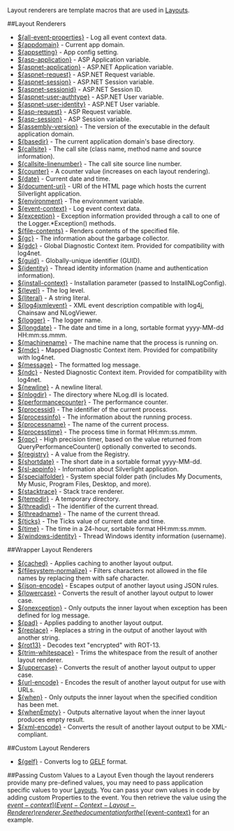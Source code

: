 Layout renderers are template macros that are used in [Layouts](Layouts).

##Layout Renderers
* [${all-event-properties}](All-Event-Properties-Layout-Renderer) - Log all event context data.
* [${appdomain}](AppDomain-Layout-Renderer) - Current app domain. 
* [${appsetting}](AppSetting-Layout-Renderer) - App config setting.
* [${asp-application}](AspApplication-Layout-Renderer) - ASP Application variable.
* [${aspnet-application}](AspNetApplication-Layout-Renderer) - ASP.NET Application variable.
* [${aspnet-request}](AspNetRequest-Layout-Renderer) - ASP.NET Request variable.
* [${aspnet-session}](AspNetSession-Layout-Renderer) - ASP.NET Session variable.
* [${aspnet-sessionid}](AspNetSessionId-Layout-Renderer) - ASP.NET Session ID.
* [${aspnet-user-authtype}](AspNetUserAuthType-Layout-Renderer) - ASP.NET User variable.
* [${aspnet-user-identity}](AspNetUserIdentity-Layout-Renderer) - ASP.NET User variable.
* [${asp-request}](AspRequest-Layout-Renderer) - ASP Request variable.
* [${asp-session}](AspSession-Layout-Renderer) - ASP Session variable.
* [${assembly-version}](AssemblyVersion-Layout-Renderer) - The version of the executable in the default application domain.
* [${basedir}](Basedir-Layout-Renderer) - The current application domain's base directory.
* [${callsite}](Callsite-Layout-Renderer) - The call site (class name, method name and source information).
* [${callsite-linenumber}](Callsite-line-number-layout-renderer) - The call site source line number.
* [${counter}](Counter-Layout-Renderer) - A counter value (increases on each layout rendering).
* [${date}](Date-Layout-Renderer) - Current date and time.
* [${document-uri}](DocumentUri-Layout-Renderer) - URI of the HTML page which hosts the current Silverlight application.
* [${environment}](Environment-Layout-Renderer) - The environment variable.
* [${event-context}](EventContext-Layout-Renderer) - Log event context data.
* [${exception}](Exception-Layout-Renderer) - Exception information provided through a call to one of the Logger.*Exception() methods.
* [${file-contents}](FileContents-Layout-Renderer) - Renders contents of the specified file.
* [${gc}](Gc-Layout-Renderer) - The information about the garbage collector.
* [${gdc}](Gdc-Layout-Renderer) - Global Diagnostic Context item. Provided for compatibility with log4net.
* [${guid}](Guid-Layout-Renderer) - Globally-unique identifier (GUID).
* [${identity}](Identity-Layout-Renderer) - Thread identity information (name and authentication information).
* [${install-context}](InstallContext-Layout-Renderer) - Installation parameter (passed to InstallNLogConfig).
* [${level}](Level-Layout-Renderer) - The log level.
* [${literal}](Literal-Layout-Renderer) - A string literal.
* [${log4jxmlevent}](Log4JXMLEvent-Layout-Renderer) - XML event description compatible with log4j, Chainsaw and NLogViewer.
* [${logger}](Logger-Layout-Renderer) - The logger name.
* [${longdate}](LongDate-Layout-Renderer) - The date and time in a long, sortable format yyyy-MM-dd HH:mm:ss.mmm.
* [${machinename}](MachineName-Layout-Renderer) - The machine name that the process is running on.
* [${mdc}](Mdc-Layout-Renderer) - Mapped Diagnostic Context item. Provided for compatibility with log4net.
* [${message}](Message-Layout-Renderer) - The formatted log message.
* [${ndc}](Ndc-Layout-Renderer) - Nested Diagnostic Context item. Provided for compatibility with log4net.
* [${newline}](Newline-Layout-Renderer) - A newline literal.
* [${nlogdir}](NLogDir-Layout-Renderer) - The directory where NLog.dll is located.
* [${performancecounter}](PerformanceCounter-Layout-Renderer) - The performance counter.
* [${processid}](ProcessId-Layout-Renderer) - The identifier of the current process.
* [${processinfo}](ProcessInfo-Layout-Renderer) - The information about the running process.
* [${processname}](ProcessName-Layout-Renderer) - The name of the current process.
* [${processtime}](ProcessTime-Layout-Renderer) - The process time in format HH:mm:ss.mmm.
* [${qpc}](QPC-Layout-Renderer) - High precision timer, based on the value returned from QueryPerformanceCounter() optionally converted to seconds.
* [${registry}](Registry-Layout-Renderer) - A value from the Registry.
* [${shortdate}](ShortDate-Layout-Renderer) - The short date in a sortable format yyyy-MM-dd.
* [${sl-appinfo}](Sl-AppInfor-Layout-Renderer) - Information about Silverlight application.
* [${specialfolder}](Special-Folder-Layout-Renderer) - System special folder path (includes My Documents, My Music, Program Files, Desktop, and more).
* [${stacktrace}](Stack-Trace-Layout-Renderer) - Stack trace renderer.
* [${tempdir}](TempDir-Layout-Renderer) - A temporary directory.
* [${threadid}](ThreadId-Layout-Renderer) - The identifier of the current thread.
* [${threadname}](ThreadName-Layout-Renderer) - The name of the current thread.
* [${ticks}](Ticks-Layout-Renderer) - The Ticks value of current date and time.
* [${time}](Time-Layout-Renderer) - The time in a 24-hour, sortable format HH:mm:ss.mmm.
* [${windows-identity}](Windows-Identity-Layout-Renderer) - Thread Windows identity information (username).

##Wrapper Layout Renderers
* [${cached}](Cached-Layout-Renderer) - Applies caching to another layout output.
* [${filesystem-normalize}](Filesystem-Normalize-Layout-Renderer) - Filters characters not allowed in the file names by replacing them with safe character.
* [${json-encode}](Json-Encode-Layout-Renderer) - Escapes output of another layout using JSON rules.
* [${lowercase}](Lowercase-Layout-Renderer) - Converts the result of another layout output to lower case.
* [${onexception}](OnException-Layout-Renderer) - Only outputs the inner layout when exception has been defined for log message.
* [${pad}](Pad-Layout-Renderer) - Applies padding to another layout output.
* [${replace}](Replace-Layout-Renderer) - Replaces a string in the output of another layout with another string.
* [${rot13}](Rot13-Layout-Renderer) - Decodes text "encrypted" with ROT-13.
* [${trim-whitespace}](Trim-Whitespace-Layout-Renderer) - Trims the whitespace from the result of another layout renderer.
* [${uppercase}](Uppercase-Layout-Renderer) - Converts the result of another layout output to upper case.
* [${url-encode}](Url-Encode-Layout-Renderer) - Encodes the result of another layout output for use with URLs.
* [${when}](When-Layout-Renderer) - Only outputs the inner layout when the specified condition has been met.
* [${whenEmpty}](WhenEmpty-Layout-Renderer) - Outputs alternative layout when the inner layout produces empty result.
* [${xml-encode}](Xml-Encode-Layout-Renderer) - Converts the result of another layout output to be XML-compliant.

##Custom Layout Renderers
* [${gelf}](https://github.com/farzadpanahi/NLog.GelfLayout) - Converts log to [GELF](http://www.graylog2.org/resources/gelf) format.

##Passing Custom Values to a Layout
Even though the layout renderers provide many pre-defined values, you may need to pass application specific values to your [Layouts](Layouts). You can pass your own values in code by adding custom Properties to the event. You then retrieve the value using the [${event-context}](Event-Context-Layout-Renderer) renderer. See the documentation for the [${event-context}](Event-Context-Layout-Renderer) for an example.